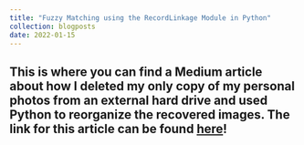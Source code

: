 ```yaml
---
title: "Fuzzy Matching using the RecordLinkage Module in Python"
collection: blogposts
date: 2022-01-15
---
```


This is where you can find a Medium article about how I deleted my only copy of my personal photos from an external hard drive and used Python to reorganize the recovered images. The link for this article can be found [here](https://rachael-phillips-data-expert.medium.com/fuzzy-matching-using-the-recordlinkage-module-in-python-bc14483582a3)!
------
